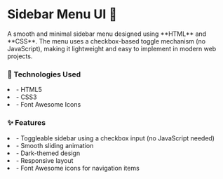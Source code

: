 <h1>Sidebar Menu UI 🔲</h1> 

<p>A smooth and minimal sidebar menu designed using **HTML** and **CSS**. The menu uses a checkbox-based toggle mechanism (no JavaScript), making it lightweight and easy to implement in modern web projects.</p>

<h3>🔧 Technologies Used</h3>
<li>- HTML5</li>
<li>- CSS3</li>
<li>- Font Awesome Icons</li>

<h3>✨ Features</h3>
<li>- Toggleable sidebar using a checkbox input (no JavaScript needed)</li>
<li>- Smooth sliding animation</li>
<li>- Dark-themed design</li>
<li>- Responsive layout</li>
<li>- Font Awesome icons for navigation items</li>
